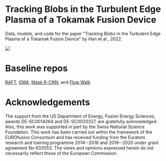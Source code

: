 # Tracking Blobs in the Turbulent Edge Plasma of a Tokamak Fusion Device
Data, models, and code for the paper "Tracking Blobs in the Turbulent Edge Plasma of a Tokamak Fusion Device" by Han et al., 2022.

![](data/real_gpi/teaser_raft.gif)

# Baseline repos 
[RAFT](https://github.com/princeton-vl/RAFT), [GMA](https://github.com/zacjiang/GMA), [Mask R-CNN](https://pytorch.org/tutorials/intermediate/torchvision_tutorial.html), and [Flow Walk](https://github.com/jasonbian97/flowwalk)

# Acknowledgements
The support from the US Department of Energy, Fusion Energy Sciences, awards DE-SC0014264 and DE-SC0020327, are gratefully acknowledged. Also, this work was supported in part by the Swiss National Science Foundation. This work has been carried out within the framework of the EUROfusion Consortium and has received funding from the Euratom research and training programme 2014--2018 and 2019--2020 under grant agreement No 633053. The views and opinions expressed herein do not necessarily reflect those of the European Commission.
